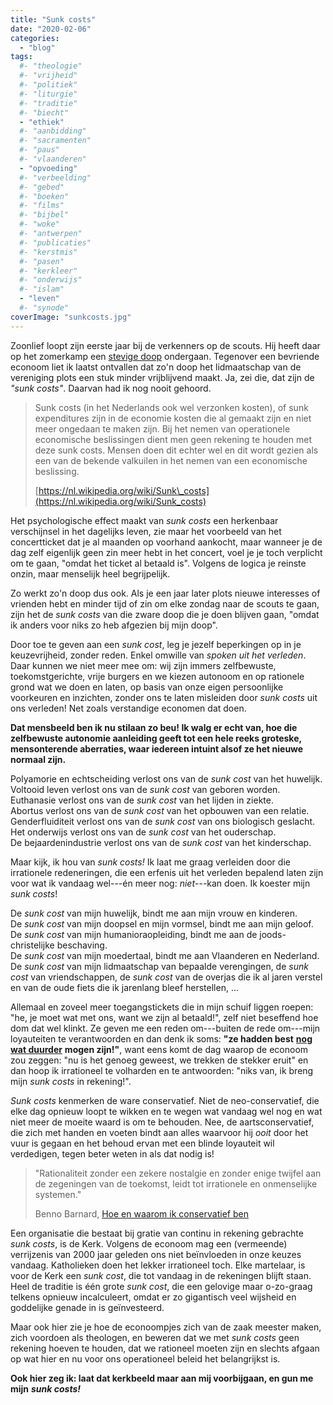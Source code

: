 ```yaml
---
title: "Sunk costs"
date: "2020-02-06"
categories: 
  - "blog"
tags:
  #- "theologie"
  #- "vrijheid"
  #- "politiek"
  #- "liturgie"
  #- "traditie"
  #- "biecht"
  - "ethiek"
  #- "aanbidding"
  #- "sacramenten"
  #- "paus"
  #- "vlaanderen"
  - "opvoeding"
  #- "verbeelding"
  #- "gebed"
  #- "boeken"
  #- "films"
  #- "bijbel"
  #- "woke"
  #- "antwerpen"
  #- "publicaties"
  #- "kerstmis"
  #- "pasen"
  #- "kerkleer"
  #- "onderwijs"
  #- "islam"
  - "leven"
  #- "synode"
coverImage: "sunkcosts.jpg"
---
```


Zoonlief loopt zijn eerste jaar bij de verkenners op de scouts. Hij heeft daar op het zomerkamp een [stevige doop](https://www.nationalgeographic.com/magazine/2017/01/how-rites-of-passage-shape-masculinity-gender/) ondergaan. Tegenover een bevriende econoom liet ik laatst ontvallen dat zo'n doop het lidmaatschap van de vereniging plots een stuk minder vrijblijvend maakt. Ja, zei die, dat zijn de _"sunk costs"_. Daarvan had ik nog nooit gehoord.   

> Sunk costs (in het Nederlands ook wel verzonken kosten), of sunk expenditures zijn in de economie kosten die al gemaakt zijn en niet meer ongedaan te maken zijn. Bij het nemen van operationele economische beslissingen dient men geen rekening te houden met deze sunk costs. Mensen doen dit echter wel en dit wordt gezien als een van de bekende valkuilen in het nemen van een economische beslissing. 
> 
> [https://nl.wikipedia.org/wiki/Sunk\_costs](https://nl.wikipedia.org/wiki/Sunk_costs)

Het psychologische effect maakt van _sunk costs_ een herkenbaar verschijnsel in het dagelijks leven, zie maar het voorbeeld van het concertticket dat je al maanden op voorhand aankocht, maar wanneer je de dag zelf eigenlijk geen zin meer hebt in het concert, voel je je toch verplicht om te gaan, "omdat het ticket al betaald is". Volgens de logica je reinste onzin, maar menselijk heel begrijpelijk.

Zo werkt zo'n doop dus ook. Als je een jaar later plots nieuwe interesses of vrienden hebt en minder tijd of zin om elke zondag naar de scouts te gaan, zijn het de _sunk costs_ van die zware doop die je doen blijven gaan, "omdat ik anders voor niks zo heb afgezien bij mijn doop". 

Door toe te geven aan een _sunk cost_, leg je jezelf beperkingen op in je keuzevrijheid, zonder reden. Enkel omwille van _spoken uit het verleden_. Daar kunnen we niet meer mee om: wij zijn immers zelfbewuste, toekomstgerichte, vrije burgers en we kiezen autonoom en op rationele grond wat we doen en laten, op basis van onze eigen persoonlijke voorkeuren en inzichten, zonder ons te laten misleiden door _sunk costs_ uit ons verleden! Net zoals verstandige economen dat doen.

**Dat mensbeeld ben ik nu stilaan zo beu! Ik walg er echt van, hoe die zelfbewuste autonomie aanleiding geeft tot een hele reeks groteske, mensonterende aberraties, waar iedereen intuint alsof ze het nieuwe normaal zijn.**

Polyamorie en echtscheiding verlost ons van de _sunk cost_ van het huwelijk.   
Voltooid leven verlost ons van de _sunk cost_ van geboren worden.  
Euthanasie verlost ons van de _sunk cost_ van het lijden in ziekte.  
Abortus verlost ons van de _sunk cost_ van het opbouwen van een relatie.  
Genderfluiditeit verlost ons van de _sunk cost_ van ons biologisch geslacht.  
Het onderwijs verlost ons van de _sunk cost_ van het ouderschap.  
De bejaardenindustrie verlost ons van de _sunk cost_ van het kinderschap.

Maar kijk, ik hou van _sunk costs!_ Ik laat me graag verleiden door die irrationele redeneringen, die een erfenis uit het verleden bepalend laten zijn voor wat ik vandaag wel---én meer nog: _niet_\---kan doen. Ik koester mijn _sunk costs_!

De _sunk cost_ van mijn huwelijk, bindt me aan mijn vrouw en kinderen.  
De _sunk cost_ van mijn doopsel en mijn vormsel, bindt me aan mijn geloof.  
De _sunk cost_ van mijn humanioraopleiding, bindt me aan de joods-christelijke beschaving.  
De _sunk cost_ van mijn moedertaal, bindt me aan Vlaanderen en Nederland.  
De _sunk cost_ van mijn lidmaatschap van bepaalde verengingen, de _sunk cost_ van vriendschappen, de _sunk cost_ van de overjas die ik al jaren verstel en van de oude fiets die ik jarenlang bleef herstellen, ...

Allemaal en zoveel meer toegangstickets die in mijn schuif liggen roepen: "he, je moet wat met ons, want we zijn al betaald!", zelf niet beseffend hoe dom dat wel klinkt. Ze geven me een reden om---buiten de rede om---mijn loyauteiten te verantwoorden en dan denk ik soms: **"ze hadden best** [**nog wat duurder**](https://www.returnofkings.com/125018/5-initiation-rites-to-help-turn-weak-boys-into-masculine-men) **mogen zijn!"**, want eens komt de dag waarop de econoom zou zeggen: "nu is het genoeg geweest, we trekken de stekker eruit" en dan hoop ik irrationeel te volharden en te antwoorden: "niks van, ik breng mijn _sunk costs_ in rekening!".

_Sunk costs_ kenmerken de ware conservatief. Niet de neo-conservatief, die elke dag opnieuw loopt te wikken en te wegen wat vandaag wel nog en wat niet meer de moeite waard is om te behouden. Nee, de aartsconservatief, die zich met handen en voeten bindt aan alles waarvoor hij _ooit_ door het vuur is gegaan en het behoud ervan met een blinde loyauteit wil verdedigen, tegen beter weten in als dat nodig is!

> "Rationaliteit zonder een zekere nostalgie en zonder enige twijfel aan de zegeningen van de toekomst, leidt tot irrationele en onmenselijke systemen." 
> 
> Benno Barnard, [Hoe en waarom ik conservatief ben](https://doorbraak.be/hoe-en-waarom-ik-conservatief-ben/)

Een organisatie die bestaat bij gratie van continu in rekening gebrachte _sunk costs_, is de Kerk. Volgens de econoom mag een (vermeende) verrijzenis van 2000 jaar geleden ons niet beïnvloeden in onze keuzes vandaag. Katholieken doen het lekker irrationeel toch. Elke martelaar, is voor de Kerk een _sunk cost_, die tot vandaag in de rekeningen blijft staan. Heel de traditie is één grote _sunk cost_, die een gelovige maar o-zo-graag telkens opnieuw incalculeert, omdat er zo gigantisch veel wijsheid en goddelijke genade in is geïnvesteerd. 

Maar ook hier zie je hoe de econoompjes zich van de zaak meester maken, zich voordoen als theologen, en beweren dat we met _sunk costs_ geen rekening hoeven te houden, dat we rationeel moeten zijn en slechts afgaan op wat hier en nu voor ons operationeel beleid het belangrijkst is. 

**Ook hier zeg ik: laat dat kerkbeeld maar aan mij voorbijgaan, en gun me mijn** **_sunk costs!_**
